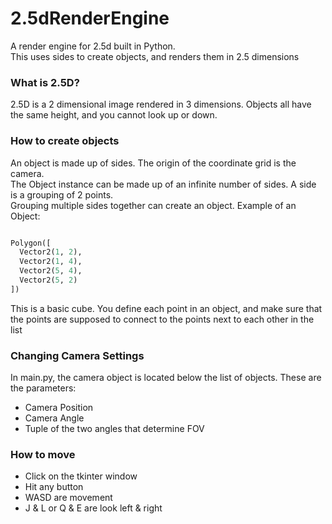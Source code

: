 # 2.5dRenderEngine
A render engine for 2.5d built in Python.<br>
This uses sides to create objects, and renders them in 2.5 dimensions<br>
### What is 2.5D?
2.5D is a 2 dimensional image rendered in 3 dimensions. Objects all have the same height, and you cannot look up or down.
### How to create objects
An object is made up of sides. The origin of the coordinate grid is the camera.<br>
The Object instance can be made up of an infinite number of sides. A side is a grouping of 2 points.<br>
Grouping multiple sides together can create an object.
Example of an Object:
```python

Polygon([
  Vector2(1, 2),
  Vector2(1, 4),
  Vector2(5, 4),
  Vector2(5, 2)
])

```
This is a basic cube. You define each point in an object, and make sure that the points are supposed to connect to the points next to each other in the list


### Changing Camera Settings
In main.py, the camera object is located below the list of objects. These are the parameters:
* Camera Position
* Camera Angle
* Tuple of the two angles that determine FOV

### How to move
* Click on the tkinter window
* Hit any button
* WASD are movement
* J & L or Q & E are look left & right
